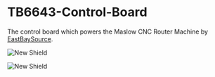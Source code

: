 # TB6643-Control-Board
The control board which powers the Maslow CNC Router Machine by
[EastBaySource](https://www.eastbaysource.com).

![New Shield](https://github.com/EBS-Maslow/TB6643-Control-Board/blob/main/Shield_v1.5b.jpg)

![New Shield](https://github.com/EBS-Maslow/TB6643-Control-Board/blob/main/TB_specs.gif)




